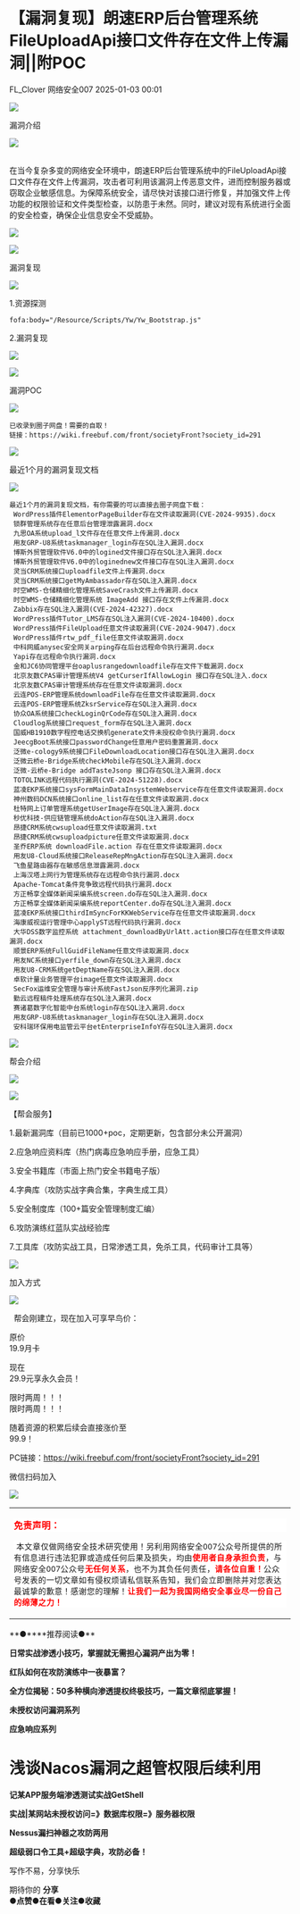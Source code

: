 #  【漏洞复现】朗速ERP后台管理系统FileUploadApi接口文件存在文件上传漏洞||附POC   
FL_Clover  网络安全007   2025-01-03 00:01  
  
![](https://mmbiz.qpic.cn/mmbiz_png/2txKvJB0ibDoWZJHVDZGt0B9f3ibajocORaBekPzGOIe691ZdUP4LsBz5Uic8LaTmaWG7icgNb0HfsstW77u8uLrCg/640?wx_fmt=png&from=appmsg "")  
  
漏洞介绍  
  
![](https://mmbiz.qpic.cn/mmbiz_png/2txKvJB0ibDoWZJHVDZGt0B9f3ibajocOR11vNUnAVxK5mEnib7ZCOaKtwzk3S5jDX3ZUeLMTKibUm95GBoSQk3pEg/640?wx_fmt=png&from=appmsg "")  
  
  
      
在当今复杂多变的网络安全环境中，朗速ERP后台管理系统中的FileUploadApi接口文件存在文件上传漏洞，攻击者可利用该漏洞上传恶意文件，进而控制服务器或窃取企业敏感信息。为保障系统安全，请尽快对该接口进行修复，并加强文件上传功能的权限验证和文件类型检查，以防患于未然。同时，建议对现有系统进行全面的安全检查，确保企业信息安全不受威胁。  
  
![](https://mmbiz.qpic.cn/mmbiz_png/2txKvJB0ibDq1yNv813Qhtc598qAh11wesgxPn5RsWZXbE7daMb9ptClZEJMMVxXly6fu6vcRmbfkNCzA767Ctg/640?wx_fmt=png&from=appmsg "")  
  
![](https://mmbiz.qpic.cn/mmbiz_png/2txKvJB0ibDoWZJHVDZGt0B9f3ibajocORaBekPzGOIe691ZdUP4LsBz5Uic8LaTmaWG7icgNb0HfsstW77u8uLrCg/640?wx_fmt=png&from=appmsg "")  
  
漏洞复现  
  
![](https://mmbiz.qpic.cn/mmbiz_png/2txKvJB0ibDoWZJHVDZGt0B9f3ibajocOR11vNUnAVxK5mEnib7ZCOaKtwzk3S5jDX3ZUeLMTKibUm95GBoSQk3pEg/640?wx_fmt=png&from=appmsg "")  
  
  
1.资源探测  
```
fofa:body="/Resource/Scripts/Yw/Yw_Bootstrap.js"
```  
  
2.漏洞复现  
  
![](https://mmbiz.qpic.cn/mmbiz_png/2txKvJB0ibDq1yNv813Qhtc598qAh11wePHMa4vYUahqiabdykQyYsW7Uvy7qLRXHsnmkAvWVQGoQZWYEb9puUXg/640?wx_fmt=png&from=appmsg "")  
  
![](https://mmbiz.qpic.cn/mmbiz_png/2txKvJB0ibDoWZJHVDZGt0B9f3ibajocORaBekPzGOIe691ZdUP4LsBz5Uic8LaTmaWG7icgNb0HfsstW77u8uLrCg/640?wx_fmt=png&from=appmsg "")  
  
漏洞POC  
  
![](https://mmbiz.qpic.cn/mmbiz_png/2txKvJB0ibDoWZJHVDZGt0B9f3ibajocOR11vNUnAVxK5mEnib7ZCOaKtwzk3S5jDX3ZUeLMTKibUm95GBoSQk3pEg/640?wx_fmt=png&from=appmsg "")  
  
```
已收录到圈子网盘！需要的自取！
链接：https://wiki.freebuf.com/front/societyFront?society_id=291
```  
  
![](https://mmbiz.qpic.cn/mmbiz_png/2txKvJB0ibDoWZJHVDZGt0B9f3ibajocORaBekPzGOIe691ZdUP4LsBz5Uic8LaTmaWG7icgNb0HfsstW77u8uLrCg/640?wx_fmt=png&from=appmsg "")  
  
最近1个月的漏洞复现文档  
  
![](https://mmbiz.qpic.cn/mmbiz_png/2txKvJB0ibDoWZJHVDZGt0B9f3ibajocOR11vNUnAVxK5mEnib7ZCOaKtwzk3S5jDX3ZUeLMTKibUm95GBoSQk3pEg/640?wx_fmt=png&from=appmsg "")  
  
```
最近1个月的漏洞复现文档，有你需要的可以直接去圈子网盘下载：
 WordPress插件ElementorPageBuilder存在文件读取漏洞(CVE-2024-9935).docx 
 锁群管理系统存在任意后台管理泄露漏洞.docx 
 九思OA系统upload_l文件存在任意文件上传漏洞.docx 
 用友GRP-U8系统taskmanager_login存在SQL注入漏洞.docx 
 博斯外贸管理软件V6.0中的logined文件接口存在SQL注入漏洞.docx 
 博斯外贸管理软件V6.0中的loginednew文件接口存在SQL注入漏洞.docx 
 灵当CRM系统接口uploadfile文件上传漏洞.docx 
 灵当CRM系统接口getMyAmbassador存在SQL注入漏洞.docx 
 时空WMS-仓储精细化管理系统SaveCrash文件上传漏洞.docx 
 时空WMS-仓储精细化管理系统 ImageAdd 接口存在文件上传漏洞.docx 
 Zabbix存在SQL注入漏洞(CVE-2024-42327).docx 
 WordPress插件Tutor_LMS存在SQL注入漏洞(CVE-2024-10400).docx 
 WordPress插件FileUpload任意文件读取漏洞(CVE-2024-9047).docx 
 WordPress插件rtw_pdf_file任意文件读取漏洞.docx 
 中科网威anysec安全网关arping存在后台远程命令执行漏洞.docx 
 Yapi存在远程命令执行漏洞.docx 
 金和JC6协同管理平台oaplusrangedownloadfile存在文件下载漏洞.docx 
 北京友数CPAS审计管理系统V4 getCurserIfAllowLogin 接口存在SQL注入.docx 
 北京友数CPAS审计管理系统存在任意文件读取漏洞.docx 
 云连POS-ERP管理系统downloadFile存在任意文件读取漏洞.docx 
 云连POS-ERP管理系统ZksrService存在SQL注入漏洞.docx 
 协众OA系统接口checkLoginQrCode存在SQL注入漏洞.docx 
 Cloudlog系统接口request_form存在SQL注入漏洞.docx 
 国威HB1910数字程控电话交换机generate文件未授权命令执行漏洞.docx 
 JeecgBoot系统接口passwordChange任意用户密码重置漏洞.docx 
 泛微e-cology9系统接口FileDownloadLocation接口存在SQL注入漏洞.docx 
 泛微云桥e-Bridge系统checkMobile存在SQL注入漏洞.docx 
 泛微-云桥e-Bridge addTasteJsonp 接口存在SQL注入漏洞.docx 
 TOTOLINK远程代码执行漏洞(CVE-2024-51228).docx 
 蓝凌EKP系统接口sysFormMainDataInsystemWebservice存在任意文件读取漏洞.docx 
 神州数码DCN系统接口online_list存在任意文件读取漏洞.docx 
 杜特网上订单管理系统getUserImage存在SQL注入漏洞.docx 
 秒优科技-供应链管理系统doAction存在SQL注入漏洞.docx 
 昂捷CRM系统cwsupload任意文件读取漏洞.txt 
 昂捷CRM系统cwsuploadpicture任意文件读取漏洞.docx 
 圣乔ERP系统 downloadFile.action 存在任意文件读取漏洞.docx 
 用友U8-Cloud系统接口ReleaseRepMngAction存在SQL注入漏洞.docx 
 飞鱼星路由器存在敏感信息泄露漏洞.docx 
 上海汉塔上网行为管理系统存在远程命令执行漏洞.docx 
 Apache-Tomcat条件竞争致远程代码执行漏洞.docx 
 方正畅享全媒体新闻采编系统screen.do存在SQL注入漏洞.docx 
 方正畅享全媒体新闻采编系统reportCenter.do存在SQL注入漏洞.docx 
 蓝凌EKP系统接口thirdImSyncForKKWebService存在任意文件读取漏洞.docx 
 海康威视运行管理中心applyST远程代码执行漏洞.docx 
 大华DSS数字监控系统 attachment_downloadByUrlAtt.action接口存在任意文件读取漏洞.docx 
 顺景ERP系统FullGuidFileName任意文件读取漏洞.docx 
 用友NC系统接口yerfile_down存在SQL注入漏洞.docx 
 用友U8-CRM系统getDeptName存在SQL注入漏洞.docx 
 卓软计量业务管理平台image任意文件读取漏洞.docx 
 SecFox运维安全管理与审计系统FastJson反序列化漏洞.zip
 勤云远程稿件处理系统存在SQL注入漏洞.docx
 赛诸葛数字化智能中台系统login存在SQL注入漏洞.docx
 用友GRP-U8系统taskmanager_login存在SQL注入漏洞.docx
 安科瑞环保用电监管云平台etEnterpriseInfoY存在SQL注入漏洞.docx
```  
  
![](https://mmbiz.qpic.cn/mmbiz_png/2txKvJB0ibDoWZJHVDZGt0B9f3ibajocORaBekPzGOIe691ZdUP4LsBz5Uic8LaTmaWG7icgNb0HfsstW77u8uLrCg/640?wx_fmt=png&from=appmsg "")  
  
帮会介绍  
  
![](https://mmbiz.qpic.cn/mmbiz_png/2txKvJB0ibDoWZJHVDZGt0B9f3ibajocOR11vNUnAVxK5mEnib7ZCOaKtwzk3S5jDX3ZUeLMTKibUm95GBoSQk3pEg/640?wx_fmt=png&from=appmsg "")  
  
  
![](https://mmbiz.qpic.cn/mmbiz_png/2txKvJB0ibDoWZJHVDZGt0B9f3ibajocORY46W37hdIib0UibY4EBBNU8JF9KLZDzB64MiasA4iaWwuMdqtZn3HXpdsA/640?wx_fmt=png&from=appmsg "")  
  
  
【帮会服务】  
  
1.最新漏洞库（目前已1000+poc，定期更新，包含部分未公开漏洞）  
  
2.应急响应资料库（热门病毒应急响应手册，应急工具）  
  
3.安全书籍库（市面上热门安全书籍电子版）  
  
4.字典库（攻防实战字典合集，字典生成工具）  
  
5.安全制度库（100+篇安全管理制度汇编）  
  
6.攻防演练红蓝队实战经验库  
  
7.工具库（攻防实战工具，日常渗透工具，免杀工具，代码审计工具等）  
  
  
  
  
![](https://mmbiz.qpic.cn/mmbiz_png/2txKvJB0ibDoWZJHVDZGt0B9f3ibajocORaBekPzGOIe691ZdUP4LsBz5Uic8LaTmaWG7icgNb0HfsstW77u8uLrCg/640?wx_fmt=png&from=appmsg "")  
  
加入方式  
  
![](https://mmbiz.qpic.cn/mmbiz_png/2txKvJB0ibDoWZJHVDZGt0B9f3ibajocOR11vNUnAVxK5mEnib7ZCOaKtwzk3S5jDX3ZUeLMTKibUm95GBoSQk3pEg/640?wx_fmt=png&from=appmsg "")  
  
  
  
  帮会刚建立，现在加入可享早鸟价：  
  
原价  
19.9月卡  
  
现在  
29.9元享永久会员！  
  
限时两周！！！  
限时两周！！！  
  
随着资源的积累后续会直接涨价至  
99.9！  
  
PC链接：https://wiki.freebuf.com/front/societyFront?society_id=291  
  
微信扫码加入  
  
![](https://mmbiz.qpic.cn/mmbiz_png/2txKvJB0ibDrP5Ku16BK5Bl1AmveJZicdUJnc3fD7iaubFnH9sJiaNCVDico4GmGUlibWGM7PabbhLlqzFPXZqrXpJLg/640?wx_fmt=other&from=appmsg&tp=webp&wxfrom=5&wx_lazy=1&wx_co=1 "")  
  
  
  
  
<table><tbody><tr><td data-colwidth="576" width="576" valign="top"><p style="-webkit-tap-highlight-color: transparent;outline: 0px;letter-spacing: 0.544px;font-family: system-ui, -apple-system, BlinkMacSystemFont, &#34;Helvetica Neue&#34;, &#34;PingFang SC&#34;, &#34;Hiragino Sans GB&#34;, &#34;Microsoft YaHei UI&#34;, &#34;Microsoft YaHei&#34;, Arial, sans-serif;color: rgb(34, 34, 34);background-color: rgb(255, 255, 255);"><strong style="-webkit-tap-highlight-color: transparent;outline: 0px;"><span style="-webkit-tap-highlight-color: transparent;outline: 0px;font-family: 宋体;color: red;"><span leaf="">免责声明：</span></span></strong></p><p style="-webkit-tap-highlight-color: transparent;outline: 0px;letter-spacing: 0.544px;font-family: system-ui, -apple-system, BlinkMacSystemFont, &#34;Helvetica Neue&#34;, &#34;PingFang SC&#34;, &#34;Hiragino Sans GB&#34;, &#34;Microsoft YaHei UI&#34;, &#34;Microsoft YaHei&#34;, Arial, sans-serif;background-color: rgb(255, 255, 255);"><span style="-webkit-tap-highlight-color: transparent;outline: 0px;font-family: 宋体;"><span leaf=""> </span></span><span style="-webkit-tap-highlight-color: transparent;outline: 0px;font-size: 14px;"><span leaf="" style="-webkit-tap-highlight-color: transparent;outline: 0px;">本文章仅做网络安全技术研究使用！另利用网络安全007公众号所提供的所有信息进行违法犯罪或造成任何后果及损失，均由</span><strong style="-webkit-tap-highlight-color: transparent;outline: 0px;"><span style="-webkit-tap-highlight-color: transparent;outline: 0px;color: rgb(255, 0, 0);"><span leaf="" style="-webkit-tap-highlight-color: transparent;outline: 0px;">使用者自身承担负责</span></span></strong><span leaf="" style="-webkit-tap-highlight-color: transparent;outline: 0px;">，与网络安全007公众号</span><strong style="-webkit-tap-highlight-color: transparent;outline: 0px;"><span style="-webkit-tap-highlight-color: transparent;outline: 0px;color: rgb(255, 0, 0);"><span leaf="" style="-webkit-tap-highlight-color: transparent;outline: 0px;">无任何关系</span></span></strong><span leaf="" style="-webkit-tap-highlight-color: transparent;outline: 0px;">，也不为其负任何责任，</span><strong style="-webkit-tap-highlight-color: transparent;outline: 0px;"><span style="-webkit-tap-highlight-color: transparent;outline: 0px;color: rgb(255, 0, 0);"><span leaf="" style="-webkit-tap-highlight-color: transparent;outline: 0px;">请各位自重！</span></span></strong><span leaf="" style="-webkit-tap-highlight-color: transparent;outline: 0px;">公众号发表的一切文章如有侵权烦请私信联系告知，我们会立即删除并对您表达最诚挚的歉意！感谢您的理解！</span><strong style="-webkit-tap-highlight-color: transparent;outline: 0px;"><span style="-webkit-tap-highlight-color: transparent;outline: 0px;color: rgb(255, 0, 0);"><span leaf="" style="-webkit-tap-highlight-color: transparent;outline: 0px;">让我们一起为我国网络安全事业尽一份自己的绵薄之力！</span></span></strong></span></p></td></tr></tbody></table>  
**●****推荐阅读●**  
  
**日常实战渗透小技巧，掌握就无需担心漏洞产出为零！**  
  
**红队如何在攻防演练中一夜暴富？**  
  
**全方位揭秘：50多种横向渗透提权终极技巧，一篇文章彻底掌握！**  
  
**未授权访问漏洞系列**  
  
**应急响应系列**  
# 浅谈Nacos漏洞之超管权限后续利用  
  
**记某APP服务端渗透测试实战GetShell**  
  
**实战|某网站未授权访问=》数据库权限=》服务器权限**  
  
**Nessus漏扫神器之攻防两用**  
  
**超级弱口令工具+超级字典，攻防必备！**  
  
写作不易，分享快乐  
  
期待你的 **分享**  
●**点赞●在看●关注●收藏**  
  
